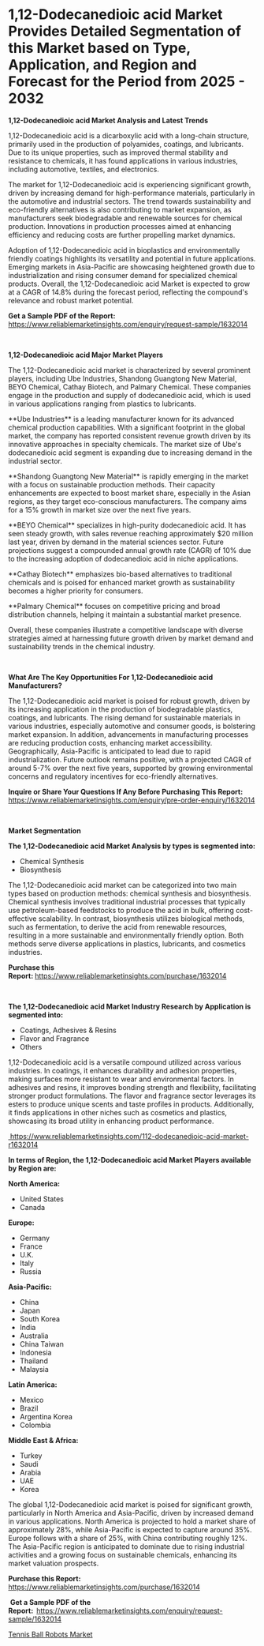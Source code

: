 <p><h1>1,12-Dodecanedioic acid Market Provides Detailed Segmentation of this Market based on Type, Application, and Region and Forecast for the Period from 2025 - 2032</h1></p><p><strong>1,12-Dodecanedioic acid Market Analysis and Latest Trends</strong></p>
<p><p>1,12-Dodecanedioic acid is a dicarboxylic acid with a long-chain structure, primarily used in the production of polyamides, coatings, and lubricants. Due to its unique properties, such as improved thermal stability and resistance to chemicals, it has found applications in various industries, including automotive, textiles, and electronics. </p><p>The market for 1,12-Dodecanedioic acid is experiencing significant growth, driven by increasing demand for high-performance materials, particularly in the automotive and industrial sectors. The trend towards sustainability and eco-friendly alternatives is also contributing to market expansion, as manufacturers seek biodegradable and renewable sources for chemical production. Innovations in production processes aimed at enhancing efficiency and reducing costs are further propelling market dynamics.</p><p>Adoption of 1,12-Dodecanedioic acid in bioplastics and environmentally friendly coatings highlights its versatility and potential in future applications. Emerging markets in Asia-Pacific are showcasing heightened growth due to industrialization and rising consumer demand for specialized chemical products. Overall, the 1,12-Dodecanedioic acid Market is expected to grow at a CAGR of 14.8% during the forecast period, reflecting the compound's relevance and robust market potential.</p></p>
<p><strong>Get a Sample PDF of the Report:&nbsp;</strong> <a href="https://www.reliablemarketinsights.com/enquiry/request-sample/1632014?utm_campaign=3526&utm_medium=2&utm_source=Github&utm_content=ia&utm_term=29032025&utm_id=112-dodecanedioic-acid">https://www.reliablemarketinsights.com/enquiry/request-sample/1632014</a></p>
<p>&nbsp;</p>
<p><strong>1,12-Dodecanedioic acid Major Market Players</strong></p>
<p><p>The 1,12-Dodecanedioic acid market is characterized by several prominent players, including Ube Industries, Shandong Guangtong New Material, BEYO Chemical, Cathay Biotech, and Palmary Chemical. These companies engage in the production and supply of dodecanedioic acid, which is used in various applications ranging from plastics to lubricants.</p><p>**Ube Industries** is a leading manufacturer known for its advanced chemical production capabilities. With a significant footprint in the global market, the company has reported consistent revenue growth driven by its innovative approaches in specialty chemicals. The market size of Ube's dodecanedioic acid segment is expanding due to increasing demand in the industrial sector.</p><p>**Shandong Guangtong New Material** is rapidly emerging in the market with a focus on sustainable production methods. Their capacity enhancements are expected to boost market share, especially in the Asian regions, as they target eco-conscious manufacturers. The company aims for a 15% growth in market size over the next five years.</p><p>**BEYO Chemical** specializes in high-purity dodecanedioic acid. It has seen steady growth, with sales revenue reaching approximately $20 million last year, driven by demand in the material sciences sector. Future projections suggest a compounded annual growth rate (CAGR) of 10% due to the increasing adoption of dodecanedioic acid in niche applications.</p><p>**Cathay Biotech** emphasizes bio-based alternatives to traditional chemicals and is poised for enhanced market growth as sustainability becomes a higher priority for consumers. </p><p>**Palmary Chemical** focuses on competitive pricing and broad distribution channels, helping it maintain a substantial market presence. </p><p>Overall, these companies illustrate a competitive landscape with diverse strategies aimed at harnessing future growth driven by market demand and sustainability trends in the chemical industry.</p></p>
<p>&nbsp;</p>
<p><strong>What Are The Key Opportunities For 1,12-Dodecanedioic acid Manufacturers?</strong></p>
<p><p>The 1,12-Dodecanedioic acid market is poised for robust growth, driven by its increasing application in the production of biodegradable plastics, coatings, and lubricants. The rising demand for sustainable materials in various industries, especially automotive and consumer goods, is bolstering market expansion. In addition, advancements in manufacturing processes are reducing production costs, enhancing market accessibility. Geographically, Asia-Pacific is anticipated to lead due to rapid industrialization. Future outlook remains positive, with a projected CAGR of around 5-7% over the next five years, supported by growing environmental concerns and regulatory incentives for eco-friendly alternatives.</p></p>
<p><strong>Inquire or Share Your Questions If Any Before Purchasing This Report:</strong> <a href="https://www.reliablemarketinsights.com/enquiry/pre-order-enquiry/1632014?utm_campaign=3526&utm_medium=2&utm_source=Github&utm_content=ia&utm_term=29032025&utm_id=112-dodecanedioic-acid">https://www.reliablemarketinsights.com/enquiry/pre-order-enquiry/1632014</a></p>
<p>&nbsp;</p>
<p><strong>Market Segmentation</strong></p>
<p><strong>The 1,12-Dodecanedioic acid Market Analysis by types is segmented into:</strong></p>
<p><ul><li>Chemical Synthesis</li><li>Biosynthesis</li></ul></p>
<p><p>The 1,12-Dodecanedioic acid market can be categorized into two main types based on production methods: chemical synthesis and biosynthesis. Chemical synthesis involves traditional industrial processes that typically use petroleum-based feedstocks to produce the acid in bulk, offering cost-effective scalability. In contrast, biosynthesis utilizes biological methods, such as fermentation, to derive the acid from renewable resources, resulting in a more sustainable and environmentally friendly option. Both methods serve diverse applications in plastics, lubricants, and cosmetics industries.</p></p>
<p><strong>Purchase this Report:&nbsp;</strong><a href="https://www.reliablemarketinsights.com/purchase/1632014?utm_campaign=3526&utm_medium=2&utm_source=Github&utm_content=ia&utm_term=29032025&utm_id=112-dodecanedioic-acid">https://www.reliablemarketinsights.com/purchase/1632014</a></p>
<p>&nbsp;</p>
<p><strong>The 1,12-Dodecanedioic acid Market Industry Research by Application is segmented into:</strong></p>
<p><ul><li>Coatings, Adhesives & Resins</li><li>Flavor and Fragrance</li><li>Others</li></ul></p>
<p><p>1,12-Dodecanedioic acid is a versatile compound utilized across various industries. In coatings, it enhances durability and adhesion properties, making surfaces more resistant to wear and environmental factors. In adhesives and resins, it improves bonding strength and flexibility, facilitating stronger product formulations. The flavor and fragrance sector leverages its esters to produce unique scents and taste profiles in products. Additionally, it finds applications in other niches such as cosmetics and plastics, showcasing its broad utility in enhancing product performance.</p></p>
<p><a href="https://www.reliablemarketinsights.com/112-dodecanedioic-acid-market-r1632014?utm_campaign=3526&utm_medium=2&utm_source=Github&utm_content=ia&utm_term=29032025&utm_id=112-dodecanedioic-acid">&nbsp;https://www.reliablemarketinsights.com/112-dodecanedioic-acid-market-r1632014</a></p>
<p><strong>In terms of Region, the 1,12-Dodecanedioic acid Market Players available by Region are:</strong></p>
<p>
    <p> <strong> North America: </strong>
        <ul>
            <li>United States</li>
            <li>Canada</li>
        </ul>
        </p> 
    <p> <strong> Europe: </strong>
        <ul>
            <li>Germany</li>
            <li>France</li>
            <li>U.K.</li>
            <li>Italy</li>
            <li>Russia</li>
        </ul>
        </p> 
    <p> <strong> Asia-Pacific: </strong>
        <ul>
            <li>China</li>
            <li>Japan</li>
            <li>South Korea</li>
            <li>India</li>
            <li>Australia</li>
            <li>China Taiwan</li>
            <li>Indonesia</li>
            <li>Thailand</li>
            <li>Malaysia</li>
        </ul>
        </p> 
    <p> <strong> Latin America: </strong>
        <ul>
            <li>Mexico</li>
            <li>Brazil</li>
            <li>Argentina Korea</li>
            <li>Colombia</li>
        </ul>
        </p> 
    <p> <strong> Middle East & Africa: </strong>
        <ul>
            <li>Turkey</li>
            <li>Saudi</li>
            <li>Arabia</li>
            <li>UAE</li>
            <li>Korea</li>
        </ul>
    </p>
    </p>
<p><p>The global 1,12-Dodecanedioic acid market is poised for significant growth, particularly in North America and Asia-Pacific, driven by increased demand in various applications. North America is projected to hold a market share of approximately 28%, while Asia-Pacific is expected to capture around 35%. Europe follows with a share of 25%, with China contributing roughly 12%. The Asia-Pacific region is anticipated to dominate due to rising industrial activities and a growing focus on sustainable chemicals, enhancing its market valuation prospects.</p></p>
<p><strong>Purchase this Report: </strong><a href="https://www.reliablemarketinsights.com/purchase/1632014?utm_campaign=3526&utm_medium=2&utm_source=Github&utm_content=ia&utm_term=29032025&utm_id=112-dodecanedioic-acid">https://www.reliablemarketinsights.com/purchase/1632014</a></p>
<p>&nbsp;<strong>Get a Sample PDF of the Report:&nbsp;&nbsp;</strong><a href="https://www.reliablemarketinsights.com/enquiry/request-sample/1632014?utm_campaign=3526&utm_medium=2&utm_source=Github&utm_content=ia&utm_term=29032025&utm_id=112-dodecanedioic-acid">https://www.reliablemarketinsights.com/enquiry/request-sample/1632014</a></p>
<p><strong></strong></p>
<p><p><a href="https://github.com/rreynagjysma65/Market-Research-Report-List-1/blob/main/tennis-ball-robots-market.md?utm_campaign=3526&utm_medium=2&utm_source=Github&utm_content=ia&utm_term=29032025&utm_id=112-dodecanedioic-acid">Tennis Ball Robots Market</a></p></p>
